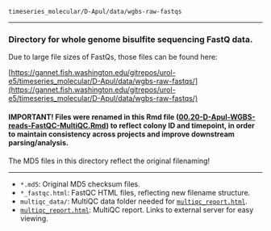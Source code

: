 `timeseries_molecular/D-Apul/data/wgbs-raw-fastqs`

---

### Directory for whole genome bisulfite sequencing FastQ data.

Due to large file sizes of FastQs, those files can be found here:

[https://gannet.fish.washington.edu/gitrepos/urol-e5/timeseries_molecular/D-Apul/data/wgbs-raw-fastqs/](https://gannet.fish.washington.edu/gitrepos/urol-e5/timeseries_molecular/D-Apul/data/wgbs-raw-fastqs/)

#### IMPORTANT! Files were renamed in this Rmd file ([00.20-D-Apul-WGBS-reads-FastQC-MultiQC.Rmd](../../code/00.20-D-Apul-WGBS-reads-FastQC-MultiQC.md)) to reflect colony ID and timepoint, in order to maintain consistency across projects and improve downstream parsing/analysis.

The MD5 files in this directory reflect the original filenaming!

---

- `*.md5`: Original MD5 checksum files.
- `*_fastqc.html`: FastQC HTML files, reflecting new filename structure.
- `multiqc_data/`: MultiQC data folder needed for [`multiqc_report.html`]([./multiqc_report.html](https://gannet.fish.washington.edu/gitrepos/urol-e5/timeseries_molecular/D-Apul/data/wgbs-raw-fastqs/multiqc_report.html)).
- [`multiqc_report.html`](https://gannet.fish.washington.edu/gitrepos/urol-e5/timeseries_molecular/D-Apul/data/wgbs-raw-fastqs/multiqc_report.html): MultiQC report. Links to external server for easy viewing.
